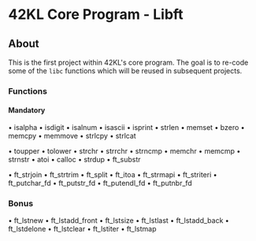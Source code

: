 # 42KL Core Program - Libft
## About
This is the first project within 42KL's core program. The goal is to re-code some of the `libc` functions which will be reused in subsequent projects.

### Functions
#### Mandatory
• isalpha
• isdigit
• isalnum
• isascii
• isprint
• strlen
• memset
• bzero
• memcpy
• memmove
• strlcpy
• strlcat

• toupper
• tolower
• strchr
• strrchr
• strncmp
• memchr
• memcmp
• strnstr
• atoi
• calloc
• strdup
• ft_substr

• ft_strjoin
• ft_strtrim
• ft_split
• ft_itoa
• ft_strmapi
• ft_striteri
• ft_putchar_fd
• ft_putstr_fd
• ft_putendl_fd
• ft_putnbr_fd

### Bonus
• ft_lstnew
• ft_lstadd_front
• ft_lstsize
• ft_lstlast
• ft_lstadd_back
• ft_lstdelone
• ft_lstclear
• ft_lstiter
• ft_lstmap
